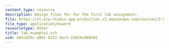 ```yaml
---
content_type: resource
description: Design files for for the first lab assignment.
file: https://ol-ocw-studio-app-production.s3.amazonaws.com/courses/2-996-biomedical-devices-design-laboratory-fall-2007/e05c629ca8018152dec523634c08b582_lab_example1.sch
file_type: application/msword
resourcetype: Other
title: lab_example1.sch
uid: e05c629c-a801-8152-dec5-23634c08b582
---
```

